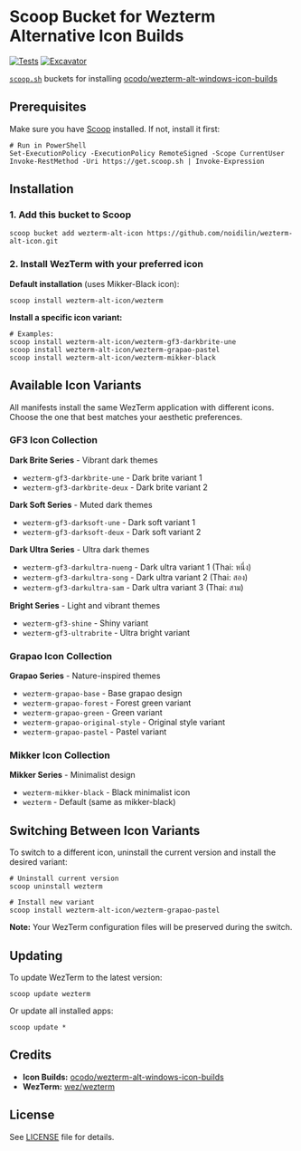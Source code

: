 # Scoop Bucket for Wezterm Alternative Icon Builds

[![Tests](https://github.com/<username>/<bucketname>/actions/workflows/ci.yml/badge.svg)](https://github.com/<username>/<bucketname>/actions/workflows/ci.yml) [![Excavator](https://github.com/<username>/<bucketname>/actions/workflows/excavator.yml/badge.svg)](https://github.com/<username>/<bucketname>/actions/workflows/excavator.yml)

[`scoop.sh`](https://scoop.sh/) buckets for installing [ocodo/wezterm-alt-windows-icon-builds](https://github.com/ocodo/wezterm-alt-windows-icon-builds)

## Prerequisites

Make sure you have [Scoop](https://scoop.sh/) installed. If not, install it first:

```pwsh
# Run in PowerShell
Set-ExecutionPolicy -ExecutionPolicy RemoteSigned -Scope CurrentUser
Invoke-RestMethod -Uri https://get.scoop.sh | Invoke-Expression
```

## Installation

### 1. Add this bucket to Scoop

```pwsh
scoop bucket add wezterm-alt-icon https://github.com/noidilin/wezterm-alt-icon.git
```

### 2. Install WezTerm with your preferred icon

**Default installation** (uses Mikker-Black icon):

```pwsh
scoop install wezterm-alt-icon/wezterm
```

**Install a specific icon variant:**

```pwsh
# Examples:
scoop install wezterm-alt-icon/wezterm-gf3-darkbrite-une
scoop install wezterm-alt-icon/wezterm-grapao-pastel
scoop install wezterm-alt-icon/wezterm-mikker-black
```

## Available Icon Variants

All manifests install the same WezTerm application with different icons. Choose the one that best matches your aesthetic preferences.

### GF3 Icon Collection

**Dark Brite Series** - Vibrant dark themes

- `wezterm-gf3-darkbrite-une` - Dark brite variant 1
- `wezterm-gf3-darkbrite-deux` - Dark brite variant 2

**Dark Soft Series** - Muted dark themes

- `wezterm-gf3-darksoft-une` - Dark soft variant 1
- `wezterm-gf3-darksoft-deux` - Dark soft variant 2

**Dark Ultra Series** - Ultra dark themes

- `wezterm-gf3-darkultra-nueng` - Dark ultra variant 1 (Thai: หนึ่ง)
- `wezterm-gf3-darkultra-song` - Dark ultra variant 2 (Thai: สอง)
- `wezterm-gf3-darkultra-sam` - Dark ultra variant 3 (Thai: สาม)

**Bright Series** - Light and vibrant themes

- `wezterm-gf3-shine` - Shiny variant
- `wezterm-gf3-ultrabrite` - Ultra bright variant

### Grapao Icon Collection

**Grapao Series** - Nature-inspired themes

- `wezterm-grapao-base` - Base grapao design
- `wezterm-grapao-forest` - Forest green variant
- `wezterm-grapao-green` - Green variant
- `wezterm-grapao-original-style` - Original style variant
- `wezterm-grapao-pastel` - Pastel variant

### Mikker Icon Collection

**Mikker Series** - Minimalist design

- `wezterm-mikker-black` - Black minimalist icon
- `wezterm` - Default (same as mikker-black)

## Switching Between Icon Variants

To switch to a different icon, uninstall the current version and install the desired variant:

```pwsh
# Uninstall current version
scoop uninstall wezterm

# Install new variant
scoop install wezterm-alt-icon/wezterm-grapao-pastel
```

**Note:** Your WezTerm configuration files will be preserved during the switch.

## Updating

To update WezTerm to the latest version:

```pwsh
scoop update wezterm
```

Or update all installed apps:

```pwsh
scoop update *
```

## Credits

- **Icon Builds:** [ocodo/wezterm-alt-windows-icon-builds](https://github.com/ocodo/wezterm-alt-windows-icon-builds)
- **WezTerm:** [wez/wezterm](https://github.com/wez/wezterm)

## License

See [LICENSE](LICENSE) file for details.

